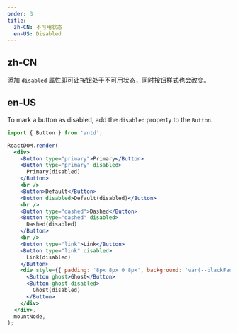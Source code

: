 ```yaml
---
order: 3
title:
  zh-CN: 不可用状态
  en-US: Disabled
---
```


## zh-CN

添加 `disabled` 属性即可让按钮处于不可用状态，同时按钮样式也会改变。

## en-US

To mark a button as disabled, add the `disabled` property to the `Button`.

```jsx
import { Button } from 'antd';

ReactDOM.render(
  <div>
    <Button type="primary">Primary</Button>
    <Button type="primary" disabled>
      Primary(disabled)
    </Button>
    <br />
    <Button>Default</Button>
    <Button disabled>Default(disabled)</Button>
    <br />
    <Button type="dashed">Dashed</Button>
    <Button type="dashed" disabled>
      Dashed(disabled)
    </Button>
    <br />
    <Button type="link">Link</Button>
    <Button type="link" disabled>
      Link(disabled)
    </Button>
    <div style={{ padding: '8px 8px 0 8px', background: 'var(--blackFade20, rgb(190, 200, 200))' }}>
      <Button ghost>Ghost</Button>
      <Button ghost disabled>
        Ghost(disabled)
      </Button>
    </div>
  </div>,
  mountNode,
);
```
